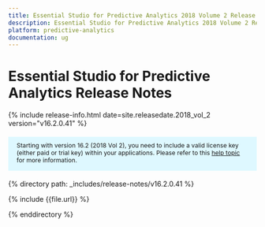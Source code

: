 ```yaml
---
title: Essential Studio for Predictive Analytics 2018 Volume 2 Release Notes
description: Essential Studio for Predictive Analytics 2018 Volume 2 Release Notes
platform: predictive-analytics
documentation: ug
---
```


# Essential Studio for Predictive Analytics Release Notes

{% include release-info.html date=site.releasedate.2018_vol_2  version="v16.2.0.41" %} 


<style>
#license {
    font-size: .88em!important;
margin-top: 1.5em;     margin-bottom: 1.5em;
    background-color: #def8ff;
    padding: 10px 17px 14px;
}
</style>

<div id="license">
Starting with version 16.2 (2018 Vol 2), you need to include a valid license key (either paid or trial key) within your applications. 
Please refer to this <a href="/common/essential-studio/licensing/license-key">help topic</a> for more information.   
</div>



{% directory path: _includes/release-notes/v16.2.0.41 %}

{% include {{file.url}} %}

{% enddirectory %}
